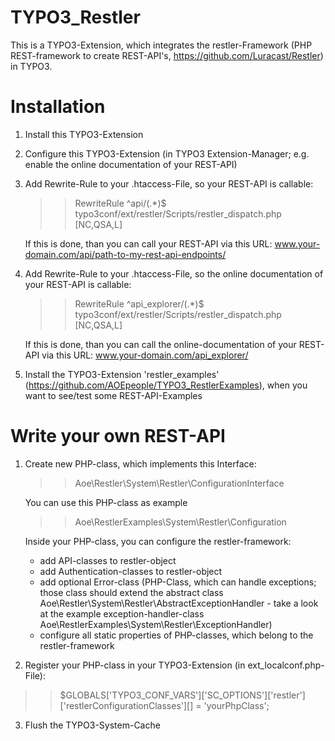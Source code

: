 # TYPO3_Restler
This is a TYPO3-Extension, which integrates the restler-Framework (PHP REST-framework to create REST-API's, https://github.com/Luracast/Restler) in TYPO3.

# Installation
1. Install this TYPO3-Extension
2. Configure this TYPO3-Extension (in TYPO3 Extension-Manager; e.g. enable the online documentation of your REST-API)
3. Add Rewrite-Rule to your .htaccess-File, so your REST-API is callable:
   >> RewriteRule ^api/(.*)$ typo3conf/ext/restler/Scripts/restler_dispatch.php [NC,QSA,L]

   If this is done, than you can call your REST-API via this URL: www.your-domain.com/api/path-to-my-rest-api-endpoints/

4. Add Rewrite-Rule to your .htaccess-File, so the online documentation of your REST-API is callable:
   >> RewriteRule ^api_explorer/(.*)$ typo3conf/ext/restler/Scripts/restler_dispatch.php [NC,QSA,L]

   If this is done, than you can call the online-documentation of your REST-API via this URL: www.your-domain.com/api_explorer/
5. Install the TYPO3-Extension 'restler_examples' (https://github.com/AOEpeople/TYPO3_RestlerExamples), when you want to see/test some REST-API-Examples

# Write your own REST-API
1. Create new PHP-class, which implements this Interface:
   >> Aoe\Restler\System\Restler\ConfigurationInterface

   You can use this PHP-class as example
   >> Aoe\\RestlerExamples\\System\\Restler\\Configuration

   Inside your PHP-class, you can configure the restler-framework:
    - add API-classes to restler-object
    - add Authentication-classes to restler-object
    - add optional Error-class (PHP-Class, which can handle exceptions; those class should extend the abstract class Aoe\Restler\System\Restler\AbstractExceptionHandler - take a look at the example exception-handler-class Aoe\RestlerExamples\System\Restler\ExceptionHandler)
    - configure all static properties of PHP-classes, which belong to the restler-framework

2. Register your PHP-class in your TYPO3-Extension (in ext_localconf.php-File):
  >> $GLOBALS['TYPO3_CONF_VARS']['SC_OPTIONS']['restler']['restlerConfigurationClasses'][] = 'yourPhpClass';

3. Flush the TYPO3-System-Cache
